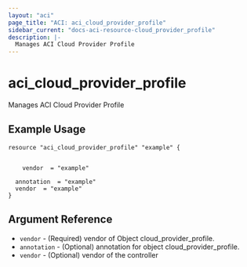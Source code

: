 ```yaml
---
layout: "aci"
page_title: "ACI: aci_cloud_provider_profile"
sidebar_current: "docs-aci-resource-cloud_provider_profile"
description: |-
  Manages ACI Cloud Provider Profile
---
```


# aci_cloud_provider_profile #
Manages ACI Cloud Provider Profile

## Example Usage ##

```hcl
resource "aci_cloud_provider_profile" "example" {


    vendor  = "example"

  annotation  = "example"
  vendor  = "example"
}
```
## Argument Reference ##
* `vendor` - (Required) vendor of Object cloud_provider_profile.
* `annotation` - (Optional) annotation for object cloud_provider_profile.
* `vendor` - (Optional) vendor of the controller



